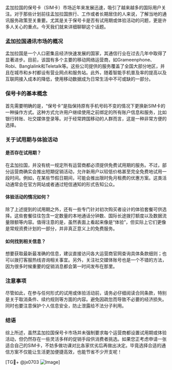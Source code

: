 孟加拉国的保号卡（SIM卡）市场近年来发展迅速，吸引了越来越多的国际用户关注。对于那些计划前往孟加拉国旅行、工作或者长期居住的人来说，了解当地的通讯服务政策至关重要。尤其是关于保号卡是否有试用期或体验活动的问题，更是许多人关心的重点。今天我们就来详细聊聊这个话题。

### 孟加拉国通讯市场的概况

孟加拉国是一个人口密集且经济快速发展的国家，其通信行业在过去几年中取得了显著进步。目前，该国有多个主要的移动网络运营商，如Grameenphone、Robi、Banglalink和Teletalk等。这些公司提供的服务覆盖了全国大部分地区，并且在城市和乡村都设有营业网点和服务站。此外，随着智能手机普及率的提高以及互联网接入成本的降低，使用移动数据成为日常生活中不可或缺的一部分。

### 保号卡的基本概念

首先需要明确的是，“保号卡”是指保持原有手机号码不变的情况下更换新SIM卡的一种操作方式。这种方式允许用户继续使用之前绑定的所有账户信息和服务，比如银行转账、社交媒体登录等。对于经常跨国移动的人群而言，这是一种非常方便的选择。

### 关于试用期与体验活动

#### 是否存在试用期？
在孟加拉国，并没有统一规定所有运营商都必须提供免费试用期的服务。不过，部分运营商确实会推出短期促销活动，允许新用户以较低价格甚至完全免费地试用一段时间。例如，在某些节假日期间，可能会推出限时免月租费的优惠方案。这类活动通常会在官方网站或者通过短信通知的形式告知公众。

#### 体验活动的情况如何？
除了上述提到的试用期之外，还有一些专门针对初次购买者设计的体验套餐可供选择。这些套餐往往包含一定数量的本地通话分钟数、国际长途拨打额度以及数据流量限额等内容。值得注意的是，虽然表面上看起来像是“体验”，但实际上它们更像是常规资费计划的一部分，并非真正意义上的免费服务。

#### 如何找到相关信息？
想要获取最新最准确的信息，建议直接访问各大运营商官网查询具体条款细则；也可以拨打客服热线咨询相关事宜。另外，关注社交媒体账号也是一个不错的方法，因为很多时候重要的促销消息都会第一时间发布在那里。

### 注意事项
尽管如此，在参与任何形式的试用或体验活动前，请务必仔细阅读合同条款，特别是关于取消条件、续约规则等方面的内容。避免因疏忽而导致不必要的经济损失。同时也要注意保护个人信息安全，防止泄露给不法分子利用。

### 结语
综上所述，虽然孟加拉国保号卡市场并未强制要求每个运营商都设置试用期或体验活动，但仍然存在一些灵活多样的促销手段供消费者挑选。如果您正考虑申请一张适合自己的SIM卡，不妨多做功课对比各家优劣后再做出决定。毕竟选择合适的通信方案不仅能让生活更加便捷高效，也能节省不少开支呢！

[TG💪+ @jx0703 ![Image](https://github.com/user-attachments/assets/dbca1d08-cadb-493c-b0ec-ad6f7a83f270)]